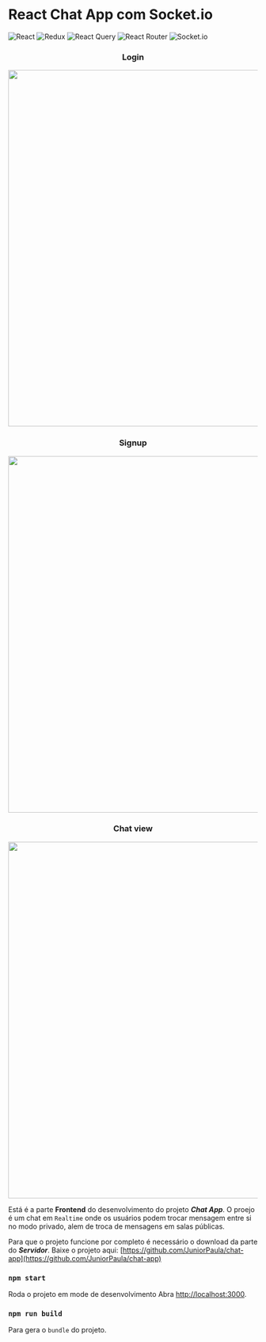 # React Chat App com Socket.io

![React](https://img.shields.io/badge/react-%2320232a.svg?style=for-the-badge&logo=react&logoColor=%2361DAFB)
![Redux](https://img.shields.io/badge/redux-%23593d88.svg?style=for-the-badge&logo=redux&logoColor=white)
![React Query](https://img.shields.io/badge/-React%20Query-FF4154?style=for-the-badge&logo=react%20query&logoColor=white)
![React Router](https://img.shields.io/badge/React_Router-CA4245?style=for-the-badge&logo=react-router&logoColor=white)
![Socket.io](https://img.shields.io/badge/Socket.io-black?style=for-the-badge&logo=socket.io&badgeColor=010101)


<h3 align="center">Login</h3>
<div align="center">
   <img src="https://user-images.githubusercontent.com/79703497/188965447-f85c5490-37c8-4570-9df8-76b72db42b6f.png" width="720" />
</div>

<h3 align="center">Signup</h3>
<div align="center">
   <img src="https://user-images.githubusercontent.com/79703497/188966798-77016b84-3004-44c3-97dd-cc2dadf1750f.png" width="720" />
</div>

<h3 align="center">Chat view</h3>
<div align="center">
   <img src="https://user-images.githubusercontent.com/79703497/188967031-a0abeefd-7907-4111-a3bb-2efc12384d13.png" width="720" />
</div>

Está é a parte **Frontend** do desenvolvimento do projeto ***Chat App***.
O proejo é um chat em `Realtime` onde os usuários podem trocar mensagem entre si no modo privado, alem de troca de mensagens em salas públicas.

Para que o projeto funcione por completo é necessário o download da parte do ***Servidor***.
Baixe o projeto aqui: [https://github.com/JuniorPaula/chat-app](https://github.com/JuniorPaula/chat-app)

### `npm start`
Roda o projeto em mode de desenvolvimento
Abra [http://localhost:3000](http://localhost:3000).

### `npm run build`
Para gera o `bundle` do projeto.
